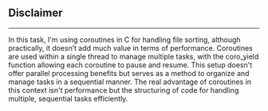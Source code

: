 ## Disclaimer
__________
In this task, I'm using coroutines in C for handling file sorting, although practically, it doesn’t add much value in terms of performance. Coroutines are used within a single thread to manage multiple tasks, with the coro_yield function allowing each coroutine to pause and resume. This setup doesn't offer parallel processing benefits but serves as a method to organize and manage tasks in a sequential manner. The real advantage of coroutines in this context isn't performance but the structuring of code for handling multiple, sequential tasks efficiently.

